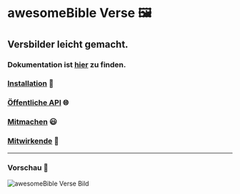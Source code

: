 # awesomeBible Verse 🖼️
## Versbilder leicht gemacht.
### Dokumentation ist [hier](https://www.notion.so/awesomeBible-Verse-30127ed39351482d8e9d56262a09ac1b) zu finden.

### [Installation](https://www.notion.so/Installation-2060f9ef92dd42deb10105fb7b904ff8) :wrench:
### [Öffentliche API](https://www.notion.so/ffentliche-API-3d7e250bd218480a910a6c9b52a19bf7) :globe_with_meridians:
### [Mitmachen](https://www.notion.so/Mitmachen-eda577f2ab534dabbb98c4f0085f3c94) :smiley:
### [Mitwirkende](https://www.notion.so/Mitwirkende-d57ec3b663df429cb3df41df34c26839) :sparkling_heart:

* * *

### Vorschau :star2:
![awesomeBible Verse Bild](https://verse.awesomebible.de)

